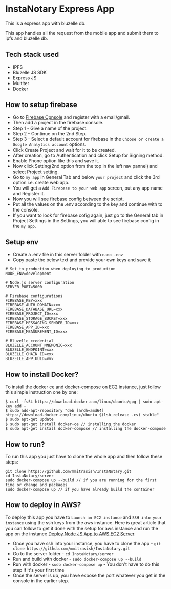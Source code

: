 # InstaNotary Express App

This is a express app with bluzelle db.

This app handles all the request from the mobile app and submit them to ipfs and bluzelle db.

## Tech stack used
- IPFS
- Bluzelle JS SDK
- Express JS
- Multiter
- Docker

## How to setup firebase
- Go to [Firebase Cpnsole](https://console.firebase.google.com/u/1/) and register with a email/gmail.
- Then add a project in the firebase console.
- Step 1 - Give a name of the project.
- Step 2 - Continue on the 2nd Step.
- Step 3 - Select a default account for firebase in the `Choose or create a Google Analytics account` options.
- Click Create Project and wait for it to be created.
- After creation, go to Authentication and click Setup for Signing method.
- Enable Phone option like this and save it.
- Now click Setting(2nd option from the top in the left nav pannel) and select Project setting.
- Go to `my app` in General Tab and below `your project` and click the 3rd option i.e. create web app.
- You will get a `Add Firebase to your web app` screen, put any app name and Register it.
- Now you will see firebase config between the script.
- Put all the values on the .env according to the key and continue with to the console.
- If you want to look for firebase cofig again, just go to the General tab in Project Settings in the Settings, you will able to see firebase config in the `my app`.

## Setup env

- Create a .env file in this server folder with `nano .env`
- Copy paste the below text and provide your own keys and save it
```
# Set to production when deploying to production
NODE_ENV=development

# Node.js server configuration
SERVER_PORT=5000

# Firebase configurations
FIREBASE_KEY=xxx
FIREBASE_AUTH_DOMAIN=xxx
FIREBASE_DATABASE_URL=xxx
FIREBASE_PROJECT_ID=xxx
FIREBASE_STORAGE_BUCKET=xxx
FIREBASE_MESSAGING_SENDER_ID=xxx
FIREBASE_APP_ID=xxx
FIREBASE_MEASUREMENT_ID=xxx

# Bluzelle credential
BLUZELLE_ACCOUNT_MNEMONIC=xxx
BLUZELLE_ENDPOINT=xxx
BLUZELLE_CHAIN_ID=xxx
BLUZELLE_APP_UUID=xxx
```

## How to install Docker?

To install the docker ce and docker-compose on EC2 instance, just follow this simple instruction one by one:
```
$ curl -fsSL https://download.docker.com/linux/ubuntu/gpg | sudo apt-key add -
$ sudo add-apt-repository "deb [arch=amd64] https://download.docker.com/linux/ubuntu $(lsb_release -cs) stable"
$ sudo apt-get update
$ sudo apt-get install docker-ce // installing the docker
$ sudo apt-get install docker-compose // installing the docker-compose
```

## How to run?

To run this app you just have to clone the whole app and then follow these steps:
```
git clone https://github.com/mmitrasish/InstaNotary.git
cd InstaNotary/server
sudo docker-compose up --build // if you are running for the first time or change and packages
sudo docker-compose up // if you have already build the container
```

## How to deploy in AWS?

To deploy this app you have to `Launch an EC2 instance` and `SSH into your instance` using the ssh keys from the aws instance. Here is great article that you can follow to get it done with the setup for aws instance and run the app on the instance [Deploy Node JS App to AWS EC2 Server](https://ourcodeworld.com/articles/read/977/how-to-deploy-a-node-js-application-on-aws-ec2-server)

- Once you have ssh into your instance, you have to clone the app - `git clone https://github.com/mmitrasish/InstaNotary.git`
- Go to the server folder - `cd InstaNotary/server`
- Run and build with docker - `sudo docker-compose up --build`
- Run with docker - `sudo docker-compose up` - You don't have to do this step if it's your first time
- Once the server is up, you have expose the port whatever you get in the console in the earlier step.
